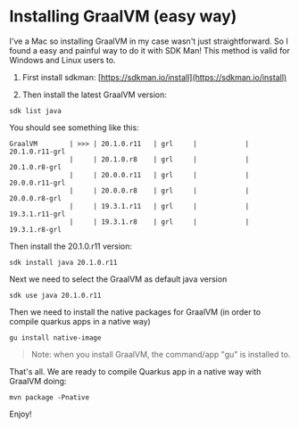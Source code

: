 # Installing GraalVM (easy way)

I've a Mac so installing GraalVM in my case wasn't just straightforward. So I found a easy and painful way to do it with SDK Man! 
This method is valid for Windows and Linux users to.



1. First install sdkman:
[https://sdkman.io/install](https://sdkman.io/install)

2. Then install the latest GraalVM version:

```
sdk list java
```

You should see something like this:
```
GraalVM        | >>> | 20.1.0.r11   | grl     |            | 20.1.0.r11-grl      
               |     | 20.1.0.r8    | grl     |            | 20.1.0.r8-grl       
               |     | 20.0.0.r11   | grl     |            | 20.0.0.r11-grl      
               |     | 20.0.0.r8    | grl     |            | 20.0.0.r8-grl       
               |     | 19.3.1.r11   | grl     |            | 19.3.1.r11-grl      
               |     | 19.3.1.r8    | grl     |            | 19.3.1.r8-grl
```

Then install the 20.1.0.r11 version:

```
sdk install java 20.1.0.r11
```

Next we need to select the GraalVM as default java version

```
sdk use java 20.1.0.r11
```

Then we need to install the native packages for GraalVM (in order to compile quarkus apps in a native way)

```
gu install native-image
```

> Note: when you install GraalVM, the command/app "gu" is installed to.



That's all. We are ready to compile Quarkus app in a native way with GraalVM doing:

```
mvn package -Pnative
```


Enjoy!